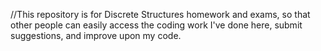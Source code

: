 //This repository is for Discrete Structures homework and exams, so that other people can easily access the coding work I've done here, submit suggestions, and improve upon my code. 
